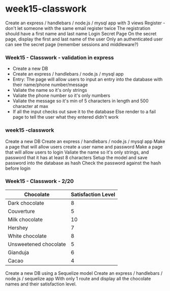 # week15-classwork
Create an express / handlebars / node.js / mysql app with 3 views
Register - don't let someone with the same email register twice
The registration should have a first name and last name
Login
Secret Page
On the secret page, display the first and last name of the user
Only an authenticated user can see the secret page (remember sessions and middleware?)

### Week15 - Classwork - validation in express

* Create a new DB
* Create an express / handlebars / node.js / mysql app
* Entry: The page will allow users to input an entry into the database with their name/phone number/message
* Valiate the name so it's only strings
* Valiate the phone number so it's only numbers
* Valiate the message so it's min of 5 characters in length and 500 character at max
* If all the input checks out save it to the database
  Else render to a fail page to tell the user what they entered didn't work

### week15 -classwork

Create a new DB
Create an express / handlebars / node.js / mysql app
Make a page that will allow users create a user name and password
Make a page that will allow users to login
Valiate the name so it's only strings, and password that it has at least 8 characters
Setup the model and save password into the database as hash
Check the password against the hash before login

### Week15 - Classwork - 2/20

|Chocolate|Satisfaction Level|
|---------|-|
|Dark chocolate|8|
|Couverture|5|
|Milk chocolate|10|
|Hershey|7|
|White chocolate|8|
|Unsweetened chocolate|5|
|Gianduja|6|
|Cacao|4|

Create a new DB using a Sequelize model
Create an express / handlebars / node.js / sequelize app
With only 1 route and display all the chocolate names and their satisfaction level.
